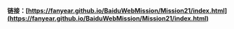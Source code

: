 #### 链接：[https://fanyear.github.io/BaiduWebMission/Mission21/index.html](https://fanyear.github.io/BaiduWebMission/Mission21/index.html)
